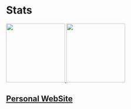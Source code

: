 # Stats
<div>
  <a href="https://github.com/macielbombonato">
    <img height="160em" src="https://github-readme-stats.vercel.app/api?username=macielbombonato&show_icons=true&theme=dark&include_all_commits=true&count_private=true" / >
    <img height="160em" src="https://github-readme-stats.vercel.app/api/top-langs/?username=macielbombonato&layout=compact&langs_count=7&theme=dark" / >
  </a>
</div>
  
## [Personal WebSite](https://www.bombonato.net)


